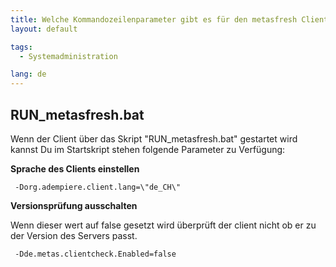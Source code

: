 ```yaml
---
title: Welche Kommandozeilenparameter gibt es für den metasfresh Client?
layout: default

tags:
  - Systemadministration

lang: de
---
```


## RUN_metasfresh.bat

Wenn der Client über das Skript "RUN_metasfresh.bat" gestartet wird kannst Du im Startskript stehen folgende Parameter zu Verfügung:

**Sprache des Clients einstellen**

```
 -Dorg.adempiere.client.lang=\"de_CH\"
 ```

**Versionsprüfung ausschalten**

Wenn dieser wert auf false gesetzt wird überprüft der client nicht ob er zu der Version des Servers passt.

```
 -Dde.metas.clientcheck.Enabled=false
 ```